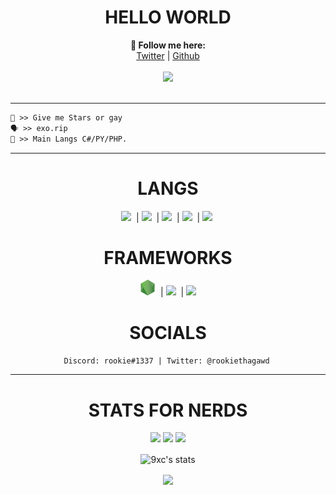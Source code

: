 <h1 align="center">HELLO WORLD</h1>

<p align="center">
  <b>🖤 Follow me here:</b><br>
  <a href="https://twitter.com/rookiethagawd">Twitter</a> |
  <a href="https://github.com/9xc">Github</a>
  <br><br>
  <img src="https://cdn.discordapp.com/attachments/982311902082388020/982381644268851230/3027929276.jpg">
  <br><br>
</p>

-----

```diff
👤 >> Give me Stars or gay
🗣️ >> exo.rip
🐺 >> Main Langs C#/PY/PHP.
```

-----

<h1 align="center">LANGS</h1>

<p align="center"> 
  <code><img height="25" src="https://upload.wikimedia.org/wikipedia/commons/thumb/c/c3/Python-logo-notext.svg/1024px-Python-logo-notext.svg.png"></code>&nbsp; |
  <code><img height="25" src="https://www.php.net//images/logos/new-php-logo.svg"></code>&nbsp; |
  <code><img height="25" src="https://www.armortechs.com/upload/image/blog/css-variables-css-3-logo.png"></code>&nbsp; |
  <code><img height="25" src="https://logodix.com/logo/470388.png"></code>&nbsp; |
  <code><img height="25" src="https://img2.freepng.fr/20180831/iua/kisspng-c-programming-language-logo-microsoft-visual-stud-atlas-portfolio-5b89919299aab1.1956912415357423546294.jpg"></code>&nbsp;
</p>

<h1 align="center">FRAMEWORKS</h1>

<p align="center"> 
  <code><img height="25" src="https://raw.githubusercontent.com/github/explore/80688e429a7d4ef2fca1e82350fe8e3517d3494d/topics/nodejs/nodejs.png"></code>&nbsp; |
  <code><img height="25" src="https://clipground.com/images/visual-studio-logo-png-9.jpg"></code>&nbsp; |
  <code><img height="25" src="https://e1.pngegg.com/pngimages/354/761/png-clipart-visual-studio-code-icon-redesign-for-macos-vscode-blue-and-white-logo.png"></code>
</p>

<h1 align="center">SOCIALS</h1>

<p align="center"> 
  <code>Discord: rookie#1337 | Twitter: @rookiethagawd</code>&nbsp;
</p>

-----

<h1 align="center">STATS FOR NERDS</h1>
<p align="center">
  <img src="https://img.shields.io/github/followers/9xc?style=social">
  <img src="https://img.shields.io/github/stars/9xc?style=social">
  <img src="https://komarev.com/ghpvc/?username=9xc&color=blue">
</p>

<p align="center"> <img align="center" src="https://github-readme-stats.vercel.app/api?username=9xc&show_icons=true&include_all_commits=true&show_icons=true&title_color=fff&icon_color=79ff97&text_color=9f9f9f&bg_color=151515" alt="9xc's stats" /> </p>

<p align="center"> <img align="center" src="https://github-readme-stats.vercel.app/api/top-langs/?username=9xc&layout=compact&show_icons=true&title_color=fff&icon_color=79ff97&text_color=9f9f9f&bg_color=151515" /></p>
